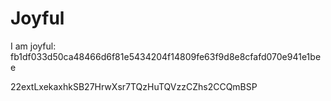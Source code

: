# Joyful

I am joyful: fb1df033d50ca48466d6f81e5434204f14809fe63f9d8e8cfafd070e941e1bee


22extLxekaxhkSB27HrwXsr7TQzHuTQVzzCZhs2CCQmBSP
